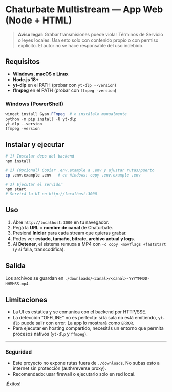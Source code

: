 # Chaturbate Multistream — App Web (Node + HTML)

> **Aviso legal**: Grabar transmisiones puede violar Términos de Servicio o leyes locales. Usa esto solo con contenido propio o con permiso explícito. El autor no se hace responsable del uso indebido.

## Requisitos
- **Windows, macOS o Linux**
- **Node.js 18+**
- **yt-dlp** en el PATH (probar con `yt-dlp --version`)
- **ffmpeg** en el PATH (probar con `ffmpeg -version`)

### Windows (PowerShell)
```ps1
winget install Gyan.FFmpeg  # o instálalo manualmente
python -m pip install -U yt-dlp
yt-dlp --version
ffmpeg -version
```

## Instalar y ejecutar
```bash
# 1) Instalar deps del backend
npm install

# 2) (Opcional) Copiar .env.example a .env y ajustar rutas/puerto
cp .env.example .env   # en Windows: copy .env.example .env

# 3) Ejecutar el servidor
npm start
# Servirá la UI en http://localhost:3000
```

## Uso
1. Abre `http://localhost:3000` en tu navegador.
2. Pegá la **URL** o **nombre de canal** de Chaturbate.
3. Presioná **Iniciar** para cada stream que quieras grabar.
4. Podés ver **estado, tamaño, bitrate, archivo actual y logs**.
5. Al **Detener**, el sistema remuxa a MP4 con `-c copy -movflags +faststart` (y si falla, transcodifica).

## Salida
Los archivos se guardan en `./downloads/<canal>/<canal>-YYYYMMDD-HHMMSS.mp4`.

## Limitaciones
- La UI es estática y se comunica con el backend por HTTP/SSE.
- La detección "OFFLINE" no es perfecta: si la sala no está emitiendo, `yt-dlp` puede salir con error. La app lo mostrará como `ERROR`.
- Para ejecutar en hosting compartido, necesitás un entorno que permita procesos nativos (`yt-dlp` y `ffmpeg`).

---

### Seguridad
- Este proyecto no expone rutas fuera de `./downloads`. No subas esto a internet sin protección (auth/reverse proxy).
- Recomendado: usar firewall o ejecutarlo solo en red local.

¡Éxitos!
